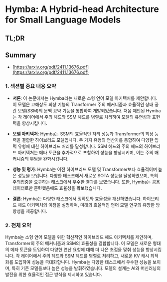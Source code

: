# Hymba: A Hybrid-head Architecture for Small Language Models
## TL;DR
## Summary
- [https://arxiv.org/pdf/2411.13676.pdf](https://arxiv.org/pdf/2411.13676.pdf)

### 1. 섹션별 중요 내용 요약

- **서론**: 이 논문에서는 Hymba라는 새로운 소형 언어 모델 아키텍처를 제안합니다. 이 모델은 고해상도 회상 기능의 Transformer 주의 메커니즘과 효율적인 상태 공간 모델(SSM)의 문맥 요약 기능을 통합하여 개발되었습니다. 처음 제안된 Hymba는 각 레이어에서 주의 헤드와 SSM 헤드를 병렬로 처리하여 모델의 유연성과 표현력을 향상시킵니다.

- **모델 아키텍처**: Hymba는 SSM의 효율적인 처리 성능과 Transformer의 회상 능력을 결합한 하이브리드 모델입니다. 두 가지 유형의 연산자를 통합하여 다양한 입력 유형에 대한 하이브리드 처리를 달성합니다. SSM 헤드와 주의 헤드의 하이브리드 아키텍처는 메타 토큰을 추가적으로 포함하여 성능을 향상시키며, 이는 주의 매커니즘의 부담을 완화시킵니다.

- **성능 및 평가**: Hymba는 이전 하이브리드 모델 및 Transformer보다 효율적이며 높은 성능을 보입니다. 다양한 태스크에서 새로운 SOTA 성능을 달성하였으며, 특히 주의집중을 요구하는 태스크에서 우수한 결과를 보였습니다. 또한, Hymba는 공용 데이터로만 훈련했음에도 효율성을 확보했습니다.

- **결론**: Hymba는 다양한 태스크에서 정확도와 효율성을 개선하였습니다. 하이브리드 헤드 아키텍처의 이점을 설명하며, 미래의 효율적인 언어 모델 연구의 유망한 방향성을 제공합니다.

### 2. 전체 요약

Hymba는 소형 언어 모델을 위한 혁신적인 하이브리드 헤드 아키텍처를 제안하며, Transformer의 주의 메커니즘과 SSM의 효율성을 결합합니다. 이 모델은 새로운 형태의 메타 토큰을 도입하여 다양한 연산 요청에 대해 더 나은 초점을 맞춰 성능을 향상시킵니다. 각 레이어에서 주의 헤드와 SSM 헤드를 병렬로 처리하고, 새로운 KV 캐시 최적화를 도입하여 성능을 극대화합니다. Hymba는 다양한 태스크에서 우수한 성능을 보이며, 특히 기존 모델들보다 높은 성능을 발휘하였습니다. 모델의 설계는 AI와 머신러닝의 발전을 위한 효율적인 접근 방식을 제시하고 있습니다.